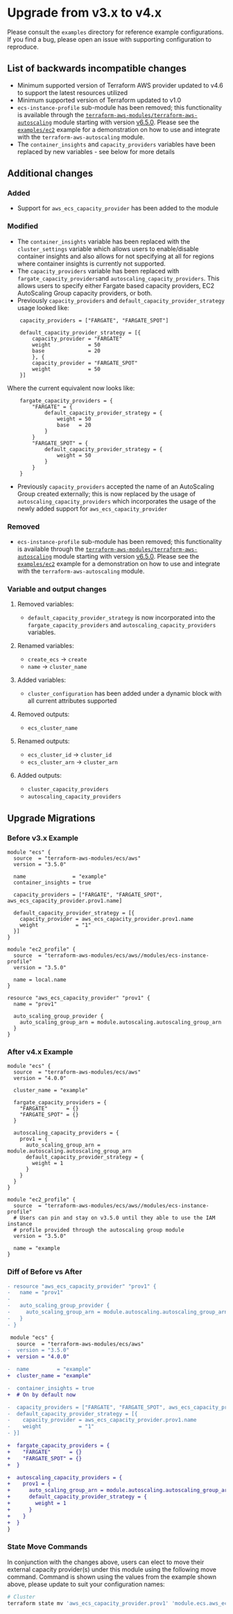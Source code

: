 # Upgrade from v3.x to v4.x

Please consult the `examples` directory for reference example configurations. If you find a bug, please open an issue with supporting configuration to reproduce.

## List of backwards incompatible changes

- Minimum supported version of Terraform AWS provider updated to v4.6 to support the latest resources utilized
- Minimum supported version of Terraform updated to v1.0
- `ecs-instance-profile` sub-module has been removed; this functionality is available through the [`terraform-aws-modules/terraform-aws-autoscaling`](https://github.com/terraform-aws-modules/terraform-aws-autoscaling) module starting with version [v6.5.0](https://github.com/terraform-aws-modules/terraform-aws-autoscaling/pull/194). Please see the [`examples/ec2`](https://github.com/terraform-aws-modules/terraform-aws-ecs/tree/master/examples/ec2) example for a demonstration on how to use and integrate with the `terraform-aws-autoscaling` module.
- The `container_insights` and `capacity_providers` variables have been replaced by new variables - see below for more details

## Additional changes

### Added

- Support for `aws_ecs_capacity_provider` has been added to the module

### Modified

- The `container_insights` variable has been replaced with the `cluster_settings` variable which allows users to enable/disable container insights and also allows for not specifying at all for regions where container insights is currently not supported.
- The `capacity_providers` variable has been replaced with `fargate_capacity_providers`and `autoscaling_capacity_providers`. This allows users to specify either Fargate based capacity providers, EC2 AutoScaling Group capacity providers, or both.
- Previously `capacity_providers` and `default_capacity_provider_strategy` usage looked like:
```hcl
    capacity_providers = ["FARGATE", "FARGATE_SPOT"]

    default_capacity_provider_strategy = [{
        capacity_provider = "FARGATE"
        weight            = 50
        base              = 20
        }, {
        capacity_provider = "FARGATE_SPOT"
        weight            = 50
    }]
```
Where the current equivalent now looks like:
```hcl
    fargate_capacity_providers = {
        "FARGATE" = {
            default_capacity_provider_strategy = {
                weight = 50
                base   = 20
            }
        }
        "FARGATE_SPOT" = {
            default_capacity_provider_strategy = {
                weight = 50
            }
        }
    }
```
- Previously `capacity_providers` accepted the name of an AutoScaling Group created externally; this is now replaced by the usage of `autoscaling_capacity_providers` which incorporates the usage of the newly added support for `aws_ecs_capacity_provider`

### Removed

- `ecs-instance-profile` sub-module has been removed; this functionality is available through the [`terraform-aws-modules/terraform-aws-autoscaling`](https://github.com/terraform-aws-modules/terraform-aws-autoscaling) module starting with version [v6.5.0](https://github.com/terraform-aws-modules/terraform-aws-autoscaling/pull/194). Please see the [`examples/ec2`](https://github.com/terraform-aws-modules/terraform-aws-ecs/tree/master/examples/ec2) example for a demonstration on how to use and integrate with the `terraform-aws-autoscaling` module.

### Variable and output changes

1. Removed variables:

    - `default_capacity_provider_strategy` is now incorporated into the `fargate_capacity_providers` and `autoscaling_capacity_providers` variables.

2. Renamed variables:

    - `create_ecs` -> `create`
    - `name` -> `cluster_name`

3. Added variables:

    - `cluster_configuration` has been added under a dynamic block with all current attributes supported

4. Removed outputs:

    - `ecs_cluster_name`

5. Renamed outputs:

    - `ecs_cluster_id` -> `cluster_id`
    - `ecs_cluster_arn` -> `cluster_arn`

6. Added outputs:

    - `cluster_capacity_providers`
    - `autoscaling_capacity_providers`

## Upgrade Migrations

### Before v3.x Example

```hcl
module "ecs" {
  source  = "terraform-aws-modules/ecs/aws"
  version = "3.5.0"

  name               = "example"
  container_insights = true

  capacity_providers = ["FARGATE", "FARGATE_SPOT", aws_ecs_capacity_provider.prov1.name]

  default_capacity_provider_strategy = [{
    capacity_provider = aws_ecs_capacity_provider.prov1.name
    weight            = "1"
  }]
}

module "ec2_profile" {
  source  = "terraform-aws-modules/ecs/aws//modules/ecs-instance-profile"
  version = "3.5.0"

  name = local.name
}

resource "aws_ecs_capacity_provider" "prov1" {
  name = "prov1"

  auto_scaling_group_provider {
    auto_scaling_group_arn = module.autoscaling.autoscaling_group_arn
  }
}
```

### After v4.x Example

```hcl
module "ecs" {
  source  = "terraform-aws-modules/ecs/aws"
  version = "4.0.0"

  cluster_name = "example"

  fargate_capacity_providers = {
    "FARGATE"      = {}
    "FARGATE_SPOT" = {}
  }

  autoscaling_capacity_providers = {
    prov1 = {
      auto_scaling_group_arn = module.autoscaling.autoscaling_group_arn
      default_capacity_provider_strategy = {
        weight = 1
      }
    }
  }
}

module "ec2_profile" {
  source  = "terraform-aws-modules/ecs/aws//modules/ecs-instance-profile"
  # Users can pin and stay on v3.5.0 until they able to use the IAM instance
  # profile provided through the autoscaling group module
  version = "3.5.0"

  name = "example
}
```

### Diff of Before vs After

```diff
- resource "aws_ecs_capacity_provider" "prov1" {
-   name = "prov1"
-
-   auto_scaling_group_provider {
-     auto_scaling_group_arn = module.autoscaling.autoscaling_group_arn
-   }
- }

 module "ecs" {
   source  = "terraform-aws-modules/ecs/aws"
-  version = "3.5.0"
+  version = "4.0.0"

-  name         = "example"
+  cluster_name = "example"

-  container_insights = true
+  # On by default now

-  capacity_providers = ["FARGATE", "FARGATE_SPOT", aws_ecs_capacity_provider.prov1.name]
-  default_capacity_provider_strategy = [{
-    capacity_provider = aws_ecs_capacity_provider.prov1.name
-    weight            = "1"
- }]

+  fargate_capacity_providers = {
+    "FARGATE"      = {}
+    "FARGATE_SPOT" = {}
+  }

+  autoscaling_capacity_providers = {
+    prov1 = {
+      auto_scaling_group_arn = module.autoscaling.autoscaling_group_arn
+      default_capacity_provider_strategy = {
+        weight = 1
+      }
+    }
+  }
}
```

### State Move Commands

In conjunction with the changes above, users can elect to move their external capacity provider(s) under this module using the following move command. Command is shown using the values from the example shown above, please update to suit your configuration names:

```sh
# Cluster
terraform state mv 'aws_ecs_capacity_provider.prov1' 'module.ecs.aws_ecs_capacity_provider.this["prov1"]'
```
